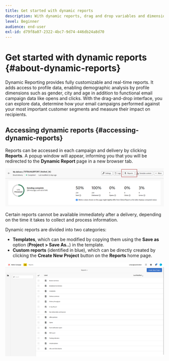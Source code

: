 ```yaml
---
title: Get started with dynamic reports
description: With dynamic reports, drag and drop variables and dimensions into your freeform environment and analyze the success of your campaigns.
level: Beginner
audience: end-user
exl-id: d79f8a07-2322-4bc7-9d74-446db24a8d70
---
```

# Get started with dynamic reports {#about-dynamic-reports}

Dynamic Reporting provides fully customizable and real-time reports. It adds access to profile data, enabling demographic analysis by profile dimensions such as gender, city and age in addition to functional email campaign data like opens and clicks. With the drag-and-drop interface, you can explore data, determine how your email campaigns performed against your most important customer segments and measure their impact on recipients.

## Accessing dynamic reports {#accessing-dynamic-reports}

Reports can be accessed in each campaign and delivery by clicking **Reports**. A popup window will appear, informing you that you will be redirected to the **Dynamic Report** page in a new browser tab.

![](assets/campaign_reports_access.png)

Certain reports cannot be available immediately after a delivery, depending on the time it takes to collect and process information.

Dynamic reports are divided into two categories:

* **Templates**, which can be modified by copying them using the **Save as** option (**Project > Save As..**) in the template.
* **Custom reports** (identified in blue), which can be directly created by clicking the **Create New Project** button on the **Reports** home page.

![](assets/dynamic_report_overview.png)
